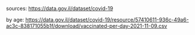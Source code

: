 sources: 
https://data.gov.il/dataset/covid-19

by age: 
https://data.gov.il/dataset/covid-19/resource/57410611-936c-49a6-ac3c-838171055b1f/download/vaccinated-per-day-2021-11-09.csv

